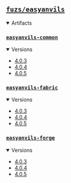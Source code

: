 ## [`fuzs/easyanvils`](.)

<details open>
<summary>Artifacts</summary>

### [`easyanvils-common`](./easyanvils-common)
<details open>
<summary>Versions</summary>

- [4.0.3](./easyanvils-common/4.0.3)
- [4.0.4](./easyanvils-common/4.0.4)
- [4.0.5](./easyanvils-common/4.0.5)
</details>

### [`easyanvils-fabric`](./easyanvils-fabric)
<details open>
<summary>Versions</summary>

- [4.0.3](./easyanvils-fabric/4.0.3)
- [4.0.4](./easyanvils-fabric/4.0.4)
- [4.0.5](./easyanvils-fabric/4.0.5)
</details>

### [`easyanvils-forge`](./easyanvils-forge)
<details open>
<summary>Versions</summary>

- [4.0.3](./easyanvils-forge/4.0.3)
- [4.0.4](./easyanvils-forge/4.0.4)
- [4.0.5](./easyanvils-forge/4.0.5)
</details>

</details>
